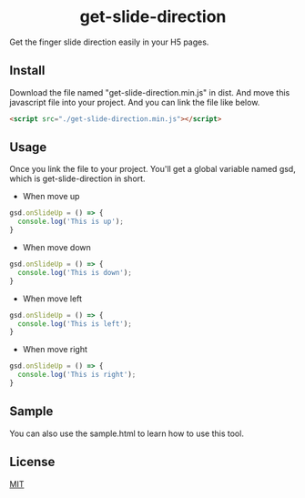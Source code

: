 <h1 align="center">get-slide-direction</h1>
Get the finger slide direction easily in your H5 pages.

## Install
Download the file named "get-slide-direction.min.js" in dist. And move this javascript file into your project.
And you can link the file like below.

```html
<script src="./get-slide-direction.min.js"></script>
```

## Usage
Once you link the file to your project. You'll get a global variable named gsd, which is get-slide-direction in short.

- When move up
```javascript
gsd.onSlideUp = () => {
  console.log('This is up');
}
```

- When move down
```javascript
gsd.onSlideUp = () => {
  console.log('This is down');
}
```

- When move left
```javascript
gsd.onSlideUp = () => {
  console.log('This is left');
}
```

- When move right
```javascript
gsd.onSlideUp = () => {
  console.log('This is right');
}
```

## Sample
You can also use the sample.html to learn how to use this tool.

## License
[MIT](./LICENSE)